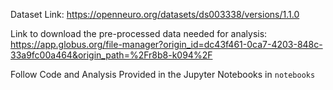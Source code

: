 Dataset Link:
https://openneuro.org/datasets/ds003338/versions/1.1.0

Link to download the pre-processed data needed for analysis:
https://app.globus.org/file-manager?origin_id=dc43f461-0ca7-4203-848c-33a9fc00a464&origin_path=%2Fr8b8-k094%2F

Follow Code and Analysis Provided in the Jupyter Notebooks in `notebooks`
